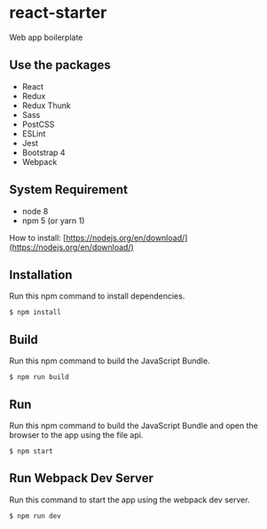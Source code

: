 # react-starter

Web app boilerplate

## Use the packages

- React
- Redux
- Redux Thunk
- Sass
- PostCSS
- ESLint
- Jest
- Bootstrap 4
- Webpack

## System Requirement

- node 8
- npm 5 (or yarn 1)

How to install: [https://nodejs.org/en/download/](https://nodejs.org/en/download/)

## Installation

Run this npm command to install dependencies.

```shell
$ npm install
```

## Build

Run this npm command to build the JavaScript Bundle.

```shell
$ npm run build
```

## Run

Run this npm command to build the JavaScript Bundle and open the browser to the app using the file api.

```shell
$ npm start
```

## Run Webpack Dev Server

Run this command to start the app using the webpack dev server.

```shell
$ npm run dev
```
